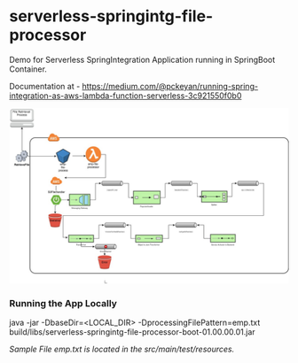# serverless-springintg-file-processor
  
Demo for Serverless SpringIntegration Application running in SpringBoot Container.

Documentation at  - <https://medium.com/@pckeyan/running-spring-integration-as-aws-lambda-function-serverless-3c921550f0b0>

![File Process Flow](demo.jpg)

### Running the App Locally

java -jar -DbaseDir=<LOCAL_DIR> -DprocessingFilePattern=emp.txt build/libs/serverless-springintg-file-processor-boot-01.00.00.01.jar

_Sample File emp.txt is located in the src/main/test/resources._